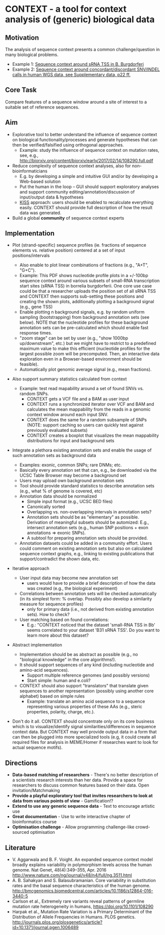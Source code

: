 # CONTEXT - a tool for context analysis of (generic) biological data

## Motivation 
The analysis of sequence context presents a common challenge/question in many biological problems. 
- Example 1: [Sequence context around sRNA TSS in B. Burgdorferi](http://www.cibiv.at/~niko/bbdb/pdf/NucleotidProfile201.strandaware.zoom-50_10.pdf)
- Example 2: [Sequence context around concordant/discordant SNV/INDEL calls in human WGS data, see Supplementary data, p22 ff.](https://doi.org/10.1093/bioinformatics/btw587)

## Core Task
Compare features of a sequence window around a site of interest to a suitable set of reference sequences.


## Aim
- Explorative tool to better understand the influence of sequence context on biological functionality/processes and generate hypotheses that can then be verified/falsified using orthogonal approaches.
  - Example: study the influence of sequence context on mutation rates, see, e.g., http://biorxiv.org/content/biorxiv/early/2017/02/14/108290.full.pdf
- Reduce complexity of sequence context analyses, also for non-bioinformaticians
  - E.g. by developing a simple and intuitive GUI and/or by developing a Web-based solution
  - Put the human in the loop – GUI should support exploratory analyses and support community editing/annotation/discussion of input/output data & hypotheses
  - [KISS](https://en.wikipedia.org/wiki/KISS_principle) approach: users should be enabled to recalculate everything easily. CONTEXT should provide full description of how the result data was generated.
- Build a global **community** of sequence context experts


## Implementation
- Plot (strand-specific) sequence profiles (ie. fractions of sequence elements vs. relative position) centered at a set of input positions/intervals
  - Also enable to plot linear combinations of fractions (e.g., "A+T", "G+C").
  - Example: This PDF shows nucleotide profile plots in a +/-100bp sequence context around various subsets of small-RNA transcription start sites (sRNA TSS) in borrelia burgdorferii.
One core use case could be that a researcher uploads the position set of all sRNA TSS and CONTEXT then supports sub-setting these positions and creating the shown plots, additionally plotting a background signal (e.g., gene TSS)
  - Enable plotting n background signals, e.g. by random uniform sampling (bootstrapping) from background annotation sets (see below). NOTE that the nucleotide profiles for 
these background annotation sets can be pre-calculated which should enable fast response times.
  - "zoom stage" can be set by user (e.g., "show 1000bp up/downstream", etc.) but we might have to restrict to a predefined maximum value to make this efficient (nucleotide profiles for the largest possible zoom will be precomputed. Then, an interactive data exploration even in a Browser-based environment should be feasible).
  - Automatically plot genomic average signal (e.g., mean fractions).

- Also support summary statistics calculated from context 
  - Example: test read mapability around a set of found SNVs vs. random SNPs.
    - CONTEXT gets a VCF file and a BAM as user input
    - CONTEXT runs a synchronized iterator over VCF and BAM and calculates the mean mappability from the reads in a genomic context window around each input SNV.
    - CONTEXT does the same for a random subsample of SNPs (NOTE: support caching so users can quickly test against previously evaluated subsets)
    - CONTEXT creates a boxplot that visualizes the mean mappability distributions for input and background sets

- Integrate a plethora existing annotation sets and enable the usage of such annotation sets as background data
  - Examples: exonic, common SNPs; rare DNMs; etc.
  - Basically every annotation set that can, e.g., be downloaded via the UCSC Table Browser may become a background set
  - Users may upload own background annotation sets
  - Tool should provide standard statistics to describe annotation sets (e.g., what % of genome is covered, etc)
  - Annotation data should be normalized
    - Simple input format (e.g., UCSC BED files)
    - Canonically sorted
    - Overlapping vs. non-overlapping intervals in annotation sets?
    - Annotation sets should be as "elementary" as possible. Derivation of meaningful subsets should be automized:
E.g., intersect annotation sets (e.g., human SNP positions +  exon annotations => exonic SNPs).
    - A subtool for preparing annotation sets should be provided.
  - Annotation datasets could be added in a community effort. Users could comment on existing annotation sets but also on calculated sequence context graphs, e.g., linking to existing publications that support/contradict the shown data, etc.
- Iterative approach
  - User input data may become new annotation set
    - users would have to provide a brief description of how the data was created (e.g., the biological experiment)
  - Correlations between annotation sets will be checked automatically (in its simplest form: % overlap. Possibly also develop a similarity measure for sequence profiles)
    - only for primary data (i.e., not derived from existing annotation sets). How to check?
  - User matching based on found correlations:
    - E.g.: "CONTEXT noticed that the dataset 'small-RNA TSS in Bb' seems correlated to your dataset 'B31 sRNA TSS'. Do you want to learn more about this dataset?

- Abstract implementation
  - Implementation should be as abstract as possible (e.g., no "biological knowledge" in the core algorithms!).
  - It should support sequences of any kind (including nucleotide and amino-acid sequences).
    - Support multiple reference genomes (and possibly versions)
    - Start simple: human and e.coli?
  - CONTEXT should also support "translators" that translate given sequences to another representation (possibly using another core alphabet) based on simple rules
    - Example: translate an amino acid sequence to a sequence representing various properties of these AAs (e.g., steric properties, polarity, charge, etc.).
- Don't do it all. CONTEXT should concentrate only on its core business which is to visualize/identify signal similarities/differences in sequence context data. But CONTEXT may well provide output data in a form that can then be plugged into more specialized tools (e.g, it could create all required files for analysis in MEME/Homer if researches want to look for actual sequence motifs).

## Directions
- **Data-based matching of researchers** - There's no better description of a scientists research interests than her data. Provide a space for researchers to discuss common features based on their data. Open invitation/Matchmaking
- **Provide a playful exploratory tool that invites researchers to look at data from various points of view** - Gamification!?
- **Extend to use any generic sequence data** - Text  to encourage artistic use
- **Great documentation** - Use to write interactive chapter of bioinformatics course
- **Optimisation challenge** - Allow programming challenge-like crowd-sourced optimisation


## Literature
- V. Aggarwala and B. F. Voight. An expanded sequence context model broadly explains variability in polymorphism levels across the human genome. Nat Genet, 48(4):349–355, Apr. 2016 http://www.nature.com/ng/journal/v48/n4/full/ng.3511.html
- A. B. Sahakyan and S. Balasubramanian. Core variability in substitution rates and the basal sequence characteristics of the human genome. http://bmcgenomics.biomedcentral.com/articles/10.1186/s12864-016-3440-5
- Carlson et al., Extremely rare variants reveal patterns of germline mutation rate heterogeneity in humans, https://doi.org/10.1101/108290
- Harpak et al., Mutation Rate Variation is a Primary Determinant of the Distribution of Allele Frequencies in Humans. PLOS genetics. http://journals.plos.org/plosgenetics/article?id=10.1371/journal.pgen.1006489

